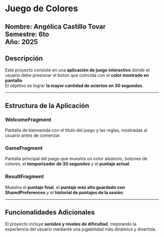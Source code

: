 # Juego de Colores  

**Nombre:** Angélica Castillo Tovar  
**Semestre:** 6to  
**Año:** 2025  
---

## Descripción  
Este proyecto consiste en una **aplicación de juego interactivo** donde el usuario debe presionar el botón que coincida con el **color mostrado en pantalla**.  
El objetivo es lograr **la mayor cantidad de aciertos en 30 segundos**.  

---

## Estructura de la Aplicación  

### WelcomeFragment  
Pantalla de bienvenida con el título del juego y las reglas, mostradas al usuario antes de comenzar.  

### GameFragment  
Pantalla principal del juego que muestra un color aleatorio, botones de colores, el **temporizador de 30 segundos** y el **puntaje actual**.  

### ResultFragment  
Muestra el **puntaje final**, el **puntaje más alto guardado con SharedPreferences** y el **historial de puntajes de la sesión**.  

---

## Funcionalidades Adicionales  
El proyecto incluye **sonidos y niveles de dificultad**, mejorando la experiencia del usuario mediante una jugabilidad más dinámica y divertida.  

